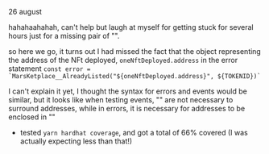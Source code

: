 26 august

hahahaahahah, can't help but laugh at myself for getting stuck for several hours just for a missing pair of "".

so here we go, it turns out I had missed the fact that the object representing the address of the NFt deployed, `oneNftDeployed.address` in the error statement `` const error = `MarsKetplace__AlreadyListed("${oneNftDeployed.address}", ${TOKENID})` ``

I can't explain it yet, I thought the syntax for errors and events would be similar, but it looks like when testing events, "" are not necessary to surround addresses, while in errors, it is necessary for addresses to be enclosed in ""

- tested `yarn hardhat coverage`, and got a total of 66% covered (I was actually expecting less than that!)

